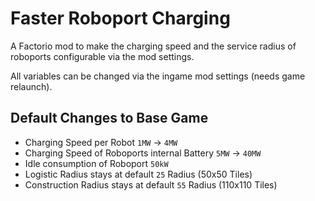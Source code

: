 # Faster Roboport Charging

A Factorio mod to make the charging speed and the service radius of roboports configurable via the mod settings.

All variables can be changed via the ingame mod settings (needs game relaunch).

## Default Changes to Base Game

* Charging Speed per Robot `1MW` -> `4MW`
* Charging Speed of Roboports internal Battery `5MW` -> `40MW`
* Idle consumption of Roboport `50kW` 
* Logistic Radius stays at default `25` Radius (50x50 Tiles)
* Construction Radius stays at default `55` Radius (110x110 Tiles)
